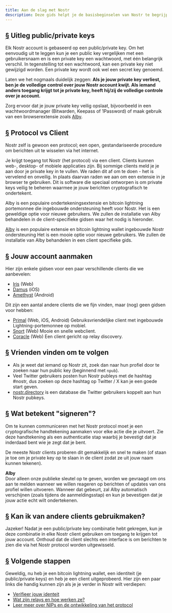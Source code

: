 ```yaml
---
title: Aan de slag met Nostr
description: Deze gids helpt je de basisbeginselen van Nostr te begrijpen. We behandelen hoe je een nieuwe lightning wallet aanmaakt, een account aanmaakt en je veilig aanmeldt bij een client.
---
```


## [§](#understanding-keys) Uitleg public/private keys

Elk Nostr account is gebaseerd op een public/private key. Om het eenvoudig uit te leggen kun je een public key vergelijken met een gebruikersnaam en is een private key een wachtwoord, met één belangrijk verschil. In tegenstelling tot een wachtwoord, kan een private key niet gewijzigd worden. Een private key wordt ook wel een secret key genoemd.

Laten we het nogmaals duidelijk zeggen: **Als je jouw private key verliest, ben je de volledige control over jouw Nostr account kwijt. Als iemand anders toegang krijgt tot je private key, heeft hij/zij de volledige controle over je account.**

Zorg ervoor dat je jouw private key veilig opslaat, bijvoorbeeld in een wachtwoordmanager (Bitwarden, Keepass of 1Password) of maak gebruik van een browserextensie zoals [Alby](https://getalby.com/#alby-extension).

## [§](#protocol-vs-client) Protocol vs Client

Nostr zelf is gewoon een protocol; een open, gestandariseerde procedure om berichten uit te wisselen via het internet.

Je krijgt toegang tot Nostr (het protocol) via een client. Clients kunnen web-, desktop- of mobiele applicaties zijn. Bij sommige clients meld je je aan door je private key in te vullen. We raden dit af om te doen - het is vervelend en onveilig. In plaats daarvan raden we aan om een extensie in je browser te gebruiken. Dit is software die speciaal ontworpen is om private keys veilig te beheren waarmee je jouw berichten cryptografisch te ondertekent.

Alby is een populaire ondertekeningsextensie en bitcoin lightning portemonnee die ingebouwde ondersteuning heeft voor Nostr. Het is een geweldige optie voor nieuwe gebruikers. We zullen de installatie van Alby behandelen in de client-specifieke gidsen waar het nodig is hieronder.

[Alby](https://getalby.com?utm_source=nostr.how&ref=nostr.how) is een populaire extensie en bitcoin lightning wallet ingebouwde Nostr ondersteuning Het is een mooie optie voor nieuwe gebruikers. We zullen de installatie van Alby behandelen in een client specifieke gids.

## [§](#create-your-account) Jouw account aanmaken

Hier zijn enkele gidsen voor een paar verschillende clients die we aanbevelen:

-   [Iris](/nl/guides/iris) (Web)
-   [Damus](/nl/guides/damus) (iOS)
-   [Amethyst](/nl/guides/amethyst) (Android)

Dit zijn een aantal andere clients die we fijn vinden, maar (nog) geen gidsen voor hebben:

-   [Primal](https://primal.net) (Web, iOS, Android) Gebruiksvriendelijke client met ingebouwde Lightning-portemonnee op mobiel.
-   [Snort](https://snort.social?utm_source=nostr.how&ref=nostr.how) (Web) Mooie en snelle webclient.
-   [Coracle](https://coracle.social?utm_source=nostr.how&ref=nostr.how) (Web) Een client gericht op relay discovery.

## [§](#find-friends) Vrienden vinden om te volgen

-   Als je weet dat iemand op Nostr zit, zoek dan naar hun profiel door te zoeken naar hun public key (beginnend met `npub`).
-   Veel Twitter gebruikers posten hun Nostr publeys met de hashtag #nostr, dus zoeken op deze hashtag op Twitter / X kan je een goede start geven.
-   [nostr.directory](https://nostr.directory?utm_source=nostr.how&ref=nostr.how) is een database die Twitter gebruikers koppelt aan hun Nostr pubkeys.

## [§](#whats-signing) Wat betekent "signeren"?

Om te kunnen communiceren met het Nostr protocol moet je een cryptografische handtekening aanmaken voor elke actie die je uitvoert. Zie deze handtekening als een authenticatie stap waarbij je bevestigt dat je inderdaad bent wie je zegt dat je bent.

De meeste Nostr clients proberen dit gemakkelijk en snel te maken (of staan je toe om je private key op te slaan in de client zodat ze uit jouw naam kunnen tekenen).

**Alby**  
Door alleen onze publieke sleutel op te geven, worden we gevraagd om ons aan te melden wanneer we willen reageren op berichten of updates van ons profiel willen uitvoeren. Wanneer dat gebeurt, zal Alby automatisch verschijnen (zoals tijdens de aanmeldingsstap) en kun je bevestigen dat je jouw actie echt wilt ondertekenen.

## [§](#can-i-use-other-clients) Kan ik van andere clients gebruikmaken?

Jazeker! Nadat je een public/private key combinatie hebt gekregen, kun je deze combinatie in elke Nostr client gebruiken om toegang te krijgen tot jouw account. Onthoud dat de client slechts een interface is om berichten te zien die via het Nostr protocol worden uitgewisseld.

## [§](#next-steps) Volgende stappen

Geweldig, nu heb je een bitcoin lightning wallet, een identiteit (je public/private keys) en heb je een client uitgeprobeerd. Hier zijn een paar links die handig kunnen zijn als je je verder in Nostr wilt verdiepen:

-   [Verifieer jouw identeit](/nl/guides/get-verified)
-   [Wat zijn relays en hoe werken ze?](/nl/relays)
-   [Leer meer over NIPs en de ontwikkeling van het protocol](/nl/the-protocol)

